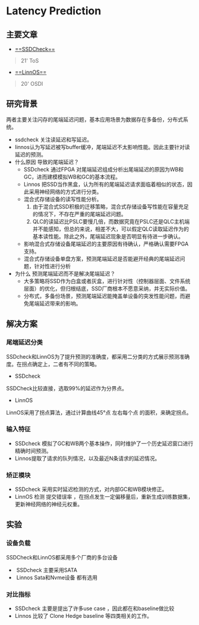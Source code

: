 # Latency Prediction

## 主要文章

+ [==SSDCheck==](https://dl.acm.org/doi/10.1145/3440022)

> 21' ToS

+ [==LinnOS==](https://www.usenix.org/conference/osdi20/presentation/hao)

> 20' OSDI

## 研究背景

两者主要关注闪存的尾端延迟问题，基本应用场景为数据存在多备份，分布式系统。

+ ssdcheck 关注读延迟和写延迟。
+ linnos认为写延迟被写buffer缓冲，尾端延迟不太影响性能。因此主要针对读延迟的预测。
+ 什么原因 导致的尾端延迟？
  + SSDcheck 通过FPGA 对尾端延迟组成分析出尾端延迟的原因为WB和GC，进而建模模拟WB和GC的基本流程。
  + Linnos 把SSD当作黑盒，认为所有的尾端延迟请求面临着相似的状态，因此采用神经网络的方式进行分类。
  + 混合式存储设备的读写性能分析。
    1. 由于混合式SSD积极的迁移策略，混合式存储设备写性能在容量充足的情况下，不存在严重的尾端延迟问题。
    2. QLC的读延迟比PSLC要慢几倍，而数据究竟在PSLC还是QLC主机端并不能感知，但总的来说，相差不大，可以假定QLC读取延迟作为的基本读性能。除此之外，尾端延迟现象是否明显有待进一步确认。
  + 影响混合式存储设备尾端延迟的主要原因有待确认，严格确认需要FPGA支持。
  + 混合式存储设备单盘方案，预测尾端延迟是否能避开经典的尾端延迟问题，针对性进行分析
+ 为什么  预测尾端延迟而不是解决尾端延迟？
  + 大多策略将SSD作为白盒或者灰盒，进行针对性（控制器层面、文件系统层面）的优化，但归根结底，SSD厂商根本不愿意采纳，并无实际价值。
  + 分布式，多备份场景，预测尾端延迟能掩盖单设备的突发性能问题，而避免尾端延迟带来的影响。

## 解决方案

### 尾端延迟分类

SSDcheck和LinnOS为了提升预测的准确度，都采用二分类的方式展示预测准确度。在拐点确定上，二者有不同的策略。

+ SSDcheck 

SSDCheck比较直接，选取99%的延迟作为分界点。

+ LinnOS

LinnOS采用了拐点算法，通过计算曲线45°点 左右每个点 的面积，来确定拐点。

### 输入特征

+ SSDcheck 模拟了GC和WB两个基本操作，同时维护了一个历史延迟窗口进行精确时间预测。
+ Linnos提取了请求的队列情况，以及最近N条请求的延迟情况。

### 矫正模块

+ SSDcheck 采用实时延迟检测的方式，对内部GC和WB模块修正。
+ LinnOS 检测 提交错误率 ，在拐点发生一定偏移量后，重新生成训练数据集，更新神经网络的神经元权重。

## 实验

### 设备负载

SSDCheck和LinnOS都采用多个厂商的多台设备

- ​	SSDcheck 主要采用SATA
- ​	Linnos Sata和Nvme设备 都有选用

### 对比指标

+ SSDcheck 主要是提出了许多use case ，因此都在和baseline做比较
+ Linnos 比较了 Clone Hedge baseline 等四类相关的工作。
